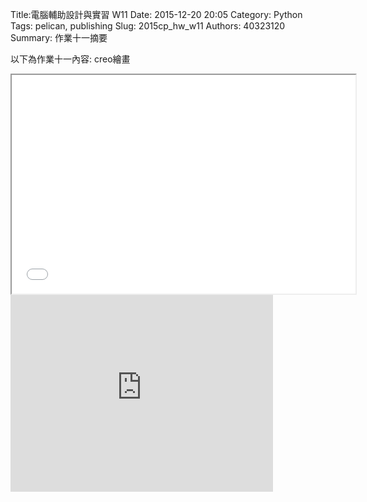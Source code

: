 Title:電腦輔助設計與實習  W11
Date: 2015-12-20 20:05
Category: Python
Tags: pelican, publishing
Slug: 2015cp_hw_w11
Authors: 40323120
Summary: 作業十一摘要

以下為作業十一內容:
creo繪畫

<iframe src="40323120_cp_w11.html" width="550" height="350"></iframe>

<iframe width="420" height="315" src="https://www.youtube.com/embed/AucD4qACgDw" frameborder="0" allowfullscreen></iframe>



 










